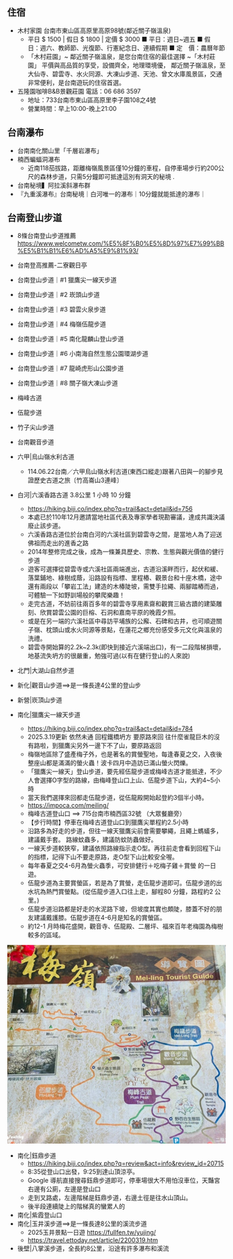 ## 住宿
- 木村家園  台南市東山區高原里高原98號(鄰近關子嶺溫泉)
  - 平日  $ 1500  | 假日  $ 1800  | 定價  $ 3000  ■ 平日：週日~週五  ■ 假　日：週六、教師節、光復節、行憲紀念日、連續假期  ■ 定　價：農曆年節
  - 「木村莊園」~ 鄰近關子嶺溫泉，是您台南住宿的最佳選擇 ~「木村莊園」 平價與高品質的享受，設備齊全，地理環境優， 鄰近關子嶺溫泉，至大仙寺、碧雲寺、水火同源、大凍山步道、天池、曾文水庫風景區，交通非常便利，是台南遊玩的住宿首選。
- 五隆園咖啡B&B景觀莊園  電話：06 686 3597
  - 地址：733台南市東山區高原里李子園108之4號
  - 營業時間：早上10:00-晚上21:00

## 台南瀑布
- 台南南化關山里「千層岩瀑布」
- 楠西蝙蝠洞瀑布
  - 近南118茄拔路，距離梅嶺風景區僅10分鐘的車程，自停車場步行約200公尺的森林步道，只需5分鐘即可抵達這別有洞天的秘境 . 
- 台南秘境▍阿拉溪斜瀑布群
- 『九重溪瀑布』台南秘境｜白河唯一的瀑布｜10分鐘就能抵達的瀑布｜


## 台南登山步道
- 8條台南登山步道推薦 https://www.welcometw.com/%E5%8F%B0%E5%8D%97%E7%99%BB%E5%B1%B1%E6%AD%A5%E9%81%93/
- 台南登高推薦-二寮觀日亭
- 台南登山步道｜#1 獵鷹尖一線天步道
- 台南登山步道｜#2 崁頭山步道
- 台南登山步道｜#3 碧雲火泉步道
- 台南登山步道｜#4 梅嶺伍龍步道
- 台南登山步道｜#5 南化龍麟山登山步道
- 台南登山步道｜#6 小南海自然生態公園環湖步道
- 台南登山步道｜#7 龍崎虎形山公園步道
- 台南登山步道｜#8 關子嶺大凍山步道

- 梅峰古道
- 伍龍步道
- 竹子尖山步道
- 台南觀音步道
- 六甲|烏山嶺水利古道
  - 114.06.22台南／六甲烏山嶺水利古道(東西口縱走)跟著八田與一的腳步見證歷史古道之旅〔竹高崙山3連峰〕
- 白河|六溪香路古道  3.8公里  1 小時 10 分鐘 
  - https://hiking.biji.co/index.php?q=trail&act=detail&id=756
  - 本處已於110年12月邀請當地社區代表及專家學者現勘審議，達成共識決議廢止該步道。
  - 六溪香路古道位於台南白河的六溪社區到碧雲寺之間，是當地人為了迎送佛祖而走出的進香之路
  - 2014年整修完成之後，成為一條兼具歷史、宗教、生態與觀光價值的健行步道
  - 遊客可選擇從碧雲寺或六溪社區兩端進出，古道沿溪畔而行，起伏和緩、落葉鋪地、綠樹成蔭，沿路設有指標、里程樁、觀景台和十座木橋，途中還有兩段以「攀岩工法」建造的木椿陡坡，需雙手拉繩、兩腳踏樁而過，可體驗一下如野訓場般的攀爬樂趣！
  - 走完古道，不妨前往兩百多年的碧雲寺享用素齋和觀賞三級古蹟的建築雕刻、欣賞碧雲公園的巨榕、石洞和嘉南平原的晚霞夕照。
  - 或是在另一端的六溪社區中尋訪平埔族的公廨、石碑和古井，也可順遊關子嶺、枕頭山或水火同源等景點，在蓮花之鄉充份感受多元文化與溫泉的洗禮。
  - 碧雲寺開始算的2.2k~2.3k(即快到接近六溪端出口)，有一二段階梯損壞，地基流失坍方的很嚴重，勉強可過(以有在健行登山的人來說)
- 北門|大湖山自然步道
- 新化|觀音山步道==>是一條長達4公里的登山步
- 新營|崁頂山步道
- 南化|獵鷹尖一線天步道
  - https://hiking.biji.co/index.php?q=trail&act=detail&id=784
  - 2025.3.19更新 依然未通  回程鐵橋坍方 要原路來回  往什麼雀龍巨木的沒有路啦，到獵鷹尖另外一邊下不了山，要原路返回
  - 梅嶺地區除了盛產梅子外，也是著名的賞螢聖地，每逢春夏之交，入夜後整座山都是滿滿的螢火蟲！波卡四月中造訪已滿山螢火閃爍。
  - 「獵鷹尖一線天」登山步道，要先經伍龍步道或梅峰古道才能抵達，不少人會選擇O字型的路線，由梅峰登山口上山、伍龍步道下山，大約4~5小時
  - 當天我們選擇來回都走伍龍步道，從伍龍殿開始起登約3個半小時。
  - https://impoca.com/meiling/
  - 梅峰古道登山口 ==> 715台南市楠西區32號 （大眾餐廳旁）
  - 【步行時間】停車在梅峰古道登山口到獵鷹尖單程約2.5小時
  - 沿路多為好走的步道，但往一線天獵鷹尖前會需要攀繩，且繩上螞蟻多，建議戴手套。 路線蚊蟲多，建議防蚊防蟲做好。
  - 一線天步道較狹窄，建議依照路線指示走O型。再往前走會看到回程下山的指標，記得下山不要走原路，走O型下山比較安全喔。
  - 每年春夏之交4-6月為螢火蟲季，可安排健行＋吃梅子雞＋賞螢 的一日遊。
  - 伍龍步道為主要賞螢區，若是為了賞螢，走伍龍步道即可。伍龍步道的出水坑為熱門賞螢點。(從伍龍步道入口往上走，腳程80 分鐘，路程約2 公里。)
  - 伍龍步道沿路都是好走的水泥路下坡，但坡度其實也頗陡，膝蓋不好的朋友建議戴護膝。伍龍步道在4-6月是知名的賞螢區。
  - 約12-1 月時梅花盛開，觀音寺、伍龍殿、二層坪、福來百年老梅園為梅樹較多的區域。

![梅嶺_1.png](梅嶺_1.png)

- 南化|鈺鼎步道
  - https://hiking.biji.co/index.php?q=review&act=info&review_id=20715
  - 8:35從登山口出發，9:25到達山頂涼亭。
  - Google 導航直接搜尋鈺鼎步道即可，停車場很大不用怕沒車位，天豔宮右邊有公廁，左邊是登山口
  - 走到叉路處，左邊階梯是鈺鼎步道，右邊土徑是往水山頂山。
  - 後半段連續陡上的階梯真的蠻累人的 
- 南化|紫霞登山口
- 南化|玉井溪步道==>是一條長達8公里的溪流步道
  - 2025玉井景點一日遊  https://fullfen.tw/yujing/
  - https://travel.ettoday.net/article/2200319.htm 
- 後壁|八掌溪步道，全長約8公里，沿途有許多瀑布和溪流
  
